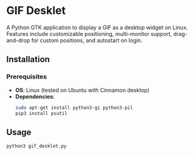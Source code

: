 # GIF Desklet

A Python GTK application to display a GIF as a desktop widget on Linux. Features include customizable positioning, multi-monitor support, drag-and-drop for custom positions, and autostart on login.


## Installation

### Prerequisites
- **OS**: Linux (tested on Ubuntu with Cinnamon desktop)
- **Dependencies**:
  ```bash
  sudo apt-get install python3-gi python3-pil
  pip3 install psutil
## Usage
```bash
python3 gif_desklet.py
